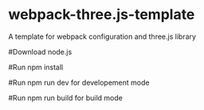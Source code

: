 # webpack-three.js-template
A template for webpack configuration and three.js library 


#Download node.js

#Run npm install

#Run npm run dev for developement mode

#Run npm run build for build mode
